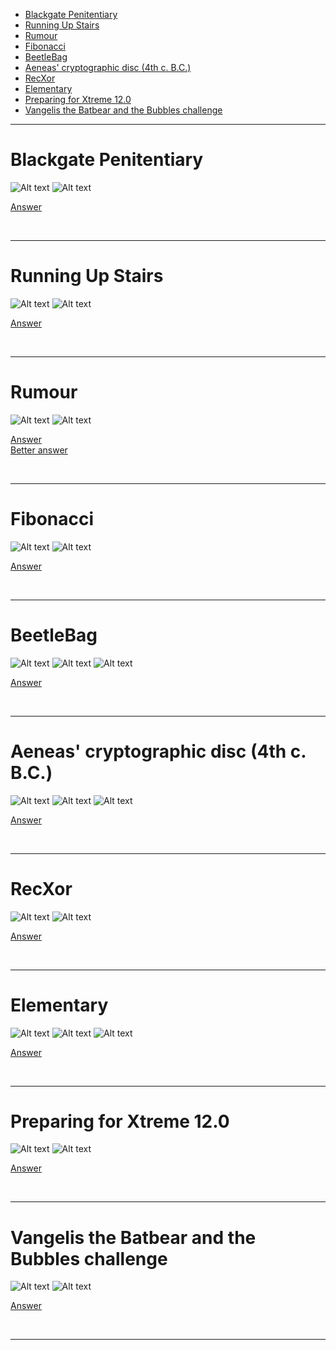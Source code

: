 - [Blackgate Penitentiary](#Blackgate-Penitentiary)
- [Running Up Stairs](#Running-Up-Stairs)
- [Rumour](#Rumour)
- [Fibonacci](#Fibonacci)
- [BeetleBag](#BeetleBag)
- [Aeneas' cryptographic disc (4th c. B.C.)](#Aeneas-cryptographic-disc-4th-c-bc)
- [RecXor](#RecXor)
- [Elementary](#Elementary)
- [Preparing for Xtreme 12.0](#Preparing-for-Xtreme-120)
- [Vangelis the Batbear and the Bubbles challenge](#Vangelis-the-Batbear-and-the-Bubbles-challenge)

<hr>

# Blackgate Penitentiary

![Alt text](Images/Blackgate%20Penitentiary%201.png)
![Alt text](Images/Blackgate%20Penitentiary%202.png)

[Answer](Codes/blackgate.py)

<br/><hr>

# Running Up Stairs

![Alt text](Images/Running%20Up%20Stairs%201.png)
![Alt text](Images/Running%20Up%20Stairs%202.png)

[Answer](Codes/stairs.py)

<br/><hr>

# Rumour

![Alt text](Images/Rumour%201.png)
![Alt text](Images/Rumour%202.png)

[Answer](Codes/rumour.py) <br>
[Better answer](Codes/rumour2.py)

<br/><hr>

# Fibonacci

![Alt text](Images/Fibonacci%201.png)
![Alt text](Images/Fibonacci%202.png)

[Answer](Codes/fibonacci.py)

<br/><hr>

# BeetleBag

![Alt text](Images/BeetleBag%201.png)
![Alt text](Images/BeetleBag%202.png)
![Alt text](Images/BeetleBag%203.png)

[Answer](Codes/beetlebag.py)

<br/><hr>

# Aeneas' cryptographic disc (4th c. B.C.)

![Alt text](Images/Aeneas'%20cryptographic%20disc%20(4th%20c.%20B.C.)%201.png)
![Alt text](Images/Aeneas'%20cryptographic%20disc%20(4th%20c.%20B.C.)%202.png)
![Alt text](Images/Aeneas'%20cryptographic%20disc%20(4th%20c.%20B.C.)%203.png)

[Answer](Codes/cryptographicdisc.py)

<br/><hr>

# RecXor

![Alt text](Images/RecXor%201.png)
![Alt text](Images/RecXor%202.png)

[Answer](Codes/recxor.py)

<br/><hr>

# Elementary

![Alt text](Images/Elementary%201.png)
![Alt text](Images/Elementary%202.png)
![Alt text](Images/Elementary%203.png)

[Answer](Codes/elementary.py)

<br/><hr>

# Preparing for Xtreme 12.0

![Alt text](Images/Preparing%20for%20Xtreme%2012.0%201.png)
![Alt text](Images/Preparing%20for%20Xtreme%2012.0%202.png)

[Answer](Codes/preparingforxtreme.py)

<br/><hr>

# Vangelis the Batbear and the Bubbles challenge

![Alt text](Images/Vangelis%20the%20Batbear%20and%20the%20Bubbles%20challenge%201.png)
![Alt text](Images/Vangelis%20the%20Batbear%20and%20the%20Bubbles%20challenge%202.png)

[Answer](Codes/vangelisandbubbles.py)

<br/><hr>